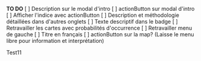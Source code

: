 **TO DO**
[ ] Description sur le modal d'intro
[ ] actionButton sur modal d'intro
[ ] Afficher l'indice avec actionButton
[ ] Description et méthodologie détaillées dans d'autres onglets
[ ] Texte descriptif dans le badge
[ ] Retravailler les cartes avec probabilités d'occurrence
[ ] Retravailler menu de gauche
[ ] Titre en français
[ ] actionButton sur la map? (Laisse le menu libre pour information et interprétation)

Test11
